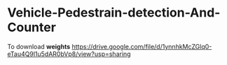 # Vehicle-Pedestrain-detection-And-Counter

To download **weights**
https://drive.google.com/file/d/1ynnhkMcZGlq0-eTau4Q9l1u5dAR0bVp8/view?usp=sharing
